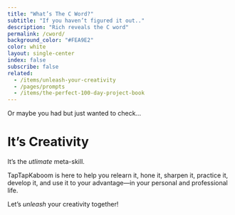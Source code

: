 ```yaml
---
title: "What’s The C Word?"
subtitle: "If you haven’t figured it out.."
description: "Rich reveals the C word"
permalink: /cword/
background_color: "#FEA9E2"
color: white
layout: single-center
index: false
subscribe: false
related:
  - /items/unleash-your-creativity
  - /pages/prompts
  - /items/the-perfect-100-day-project-book
---
```


Or maybe you had but just wanted to check...

# It’s Creativity

It’s the *utlimate* meta-skill.

TapTapKaboom is here to help you relearn it, hone it, sharpen it, practice it, develop it, and use it to your advantage—in your personal and professional life.

Let’s *unleash* your creativity together!
